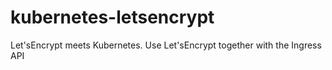# kubernetes-letsencrypt
Let'sEncrypt meets Kubernetes. Use Let'sEncrypt together with the Ingress API
